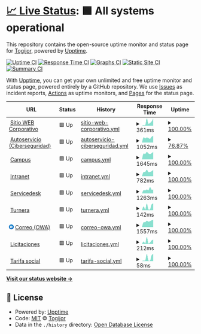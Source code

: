 # [📈 Live Status](https://TogijorOK.github.io/Monitor_WEB): <!--live status--> **🟩 All systems operational**

This repository contains the open-source uptime monitor and status page for [Togijor](https://TogijorOK.github.io/Monitor_WEB), powered by [Upptime](https://github.com/upptime/upptime).

[![Uptime CI](https://github.com/TogijorOK/Monitor_WEB/workflows/Uptime%20CI/badge.svg)](https://github.com/TogijorOK/Monitor_WEB/actions?query=workflow%3A%22Uptime+CI%22)
[![Response Time CI](https://github.com/TogijorOK/Monitor_WEB/workflows/Response%20Time%20CI/badge.svg)](https://github.com/TogijorOK/Monitor_WEB/actions?query=workflow%3A%22Response+Time+CI%22)
[![Graphs CI](https://github.com/TogijorOK/Monitor_WEB/workflows/Graphs%20CI/badge.svg)](https://github.com/TogijorOK/Monitor_WEB/actions?query=workflow%3A%22Graphs+CI%22)
[![Static Site CI](https://github.com/TogijorOK/Monitor_WEB/workflows/Static%20Site%20CI/badge.svg)](https://github.com/TogijorOK/Monitor_WEB/actions?query=workflow%3A%22Static+Site+CI%22)
[![Summary CI](https://github.com/TogijorOK/Monitor_WEB/workflows/Summary%20CI/badge.svg)](https://github.com/TogijorOK/Monitor_WEB/actions?query=workflow%3A%22Summary+CI%22)

With [Upptime](https://upptime.js.org), you can get your own unlimited and free uptime monitor and status page, powered entirely by a GitHub repository. We use [Issues](https://github.com/TogijorOK/Monitor_WEB/issues) as incident reports, [Actions](https://github.com/TogijorOK/Monitor_WEB/actions) as uptime monitors, and [Pages](https://TogijorOK.github.io/Monitor_WEB) for the status page.

<!--start: status pages-->
<!-- This summary is generated by Upptime (https://github.com/upptime/upptime) -->
<!-- Do not edit this manually, your changes will be overwritten -->
<!-- prettier-ignore -->
| URL | Status | History | Response Time | Uptime |
| --- | ------ | ------- | ------------- | ------ |
| <img alt="" src="https://icons.duckduckgo.com/ip3/www.aysa.com.ar.ico" height="13"> [Sitio WEB Corporativo](https://www.aysa.com.ar) | 🟩 Up | [sitio-web-corporativo.yml](https://github.com/TogijorOK/Monitor_WEB/commits/HEAD/history/sitio-web-corporativo.yml) | <details><summary><img alt="Response time graph" src="./graphs/sitio-web-corporativo/response-time-week.png" height="20"> 361ms</summary><br><a href="https://TogijorOK.github.io/Monitor_WEB/history/sitio-web-corporativo"><img alt="Response time 322" src="https://img.shields.io/endpoint?url=https%3A%2F%2Fraw.githubusercontent.com%2FTogijorOK%2FMonitor_WEB%2FHEAD%2Fapi%2Fsitio-web-corporativo%2Fresponse-time.json"></a><br><a href="https://TogijorOK.github.io/Monitor_WEB/history/sitio-web-corporativo"><img alt="24-hour response time 751" src="https://img.shields.io/endpoint?url=https%3A%2F%2Fraw.githubusercontent.com%2FTogijorOK%2FMonitor_WEB%2FHEAD%2Fapi%2Fsitio-web-corporativo%2Fresponse-time-day.json"></a><br><a href="https://TogijorOK.github.io/Monitor_WEB/history/sitio-web-corporativo"><img alt="7-day response time 361" src="https://img.shields.io/endpoint?url=https%3A%2F%2Fraw.githubusercontent.com%2FTogijorOK%2FMonitor_WEB%2FHEAD%2Fapi%2Fsitio-web-corporativo%2Fresponse-time-week.json"></a><br><a href="https://TogijorOK.github.io/Monitor_WEB/history/sitio-web-corporativo"><img alt="30-day response time 343" src="https://img.shields.io/endpoint?url=https%3A%2F%2Fraw.githubusercontent.com%2FTogijorOK%2FMonitor_WEB%2FHEAD%2Fapi%2Fsitio-web-corporativo%2Fresponse-time-month.json"></a><br><a href="https://TogijorOK.github.io/Monitor_WEB/history/sitio-web-corporativo"><img alt="1-year response time 322" src="https://img.shields.io/endpoint?url=https%3A%2F%2Fraw.githubusercontent.com%2FTogijorOK%2FMonitor_WEB%2FHEAD%2Fapi%2Fsitio-web-corporativo%2Fresponse-time-year.json"></a></details> | <details><summary><a href="https://TogijorOK.github.io/Monitor_WEB/history/sitio-web-corporativo">100.00%</a></summary><a href="https://TogijorOK.github.io/Monitor_WEB/history/sitio-web-corporativo"><img alt="All-time uptime 99.98%" src="https://img.shields.io/endpoint?url=https%3A%2F%2Fraw.githubusercontent.com%2FTogijorOK%2FMonitor_WEB%2FHEAD%2Fapi%2Fsitio-web-corporativo%2Fuptime.json"></a><br><a href="https://TogijorOK.github.io/Monitor_WEB/history/sitio-web-corporativo"><img alt="24-hour uptime 100.00%" src="https://img.shields.io/endpoint?url=https%3A%2F%2Fraw.githubusercontent.com%2FTogijorOK%2FMonitor_WEB%2FHEAD%2Fapi%2Fsitio-web-corporativo%2Fuptime-day.json"></a><br><a href="https://TogijorOK.github.io/Monitor_WEB/history/sitio-web-corporativo"><img alt="7-day uptime 100.00%" src="https://img.shields.io/endpoint?url=https%3A%2F%2Fraw.githubusercontent.com%2FTogijorOK%2FMonitor_WEB%2FHEAD%2Fapi%2Fsitio-web-corporativo%2Fuptime-week.json"></a><br><a href="https://TogijorOK.github.io/Monitor_WEB/history/sitio-web-corporativo"><img alt="30-day uptime 100.00%" src="https://img.shields.io/endpoint?url=https%3A%2F%2Fraw.githubusercontent.com%2FTogijorOK%2FMonitor_WEB%2FHEAD%2Fapi%2Fsitio-web-corporativo%2Fuptime-month.json"></a><br><a href="https://TogijorOK.github.io/Monitor_WEB/history/sitio-web-corporativo"><img alt="1-year uptime 99.98%" src="https://img.shields.io/endpoint?url=https%3A%2F%2Fraw.githubusercontent.com%2FTogijorOK%2FMonitor_WEB%2FHEAD%2Fapi%2Fsitio-web-corporativo%2Fuptime-year.json"></a></details>
| <img alt="" src="https://icons.duckduckgo.com/ip3/autoservicio.aysa.com.ar.ico" height="13"> [Autoservicio (Ciberseguridad)](https://autoservicio.aysa.com.ar/authorization.do) | 🟩 Up | [autoservicio-ciberseguridad.yml](https://github.com/TogijorOK/Monitor_WEB/commits/HEAD/history/autoservicio-ciberseguridad.yml) | <details><summary><img alt="Response time graph" src="./graphs/autoservicio-ciberseguridad/response-time-week.png" height="20"> 1052ms</summary><br><a href="https://TogijorOK.github.io/Monitor_WEB/history/autoservicio-ciberseguridad"><img alt="Response time 1012" src="https://img.shields.io/endpoint?url=https%3A%2F%2Fraw.githubusercontent.com%2FTogijorOK%2FMonitor_WEB%2FHEAD%2Fapi%2Fautoservicio-ciberseguridad%2Fresponse-time.json"></a><br><a href="https://TogijorOK.github.io/Monitor_WEB/history/autoservicio-ciberseguridad"><img alt="24-hour response time 1430" src="https://img.shields.io/endpoint?url=https%3A%2F%2Fraw.githubusercontent.com%2FTogijorOK%2FMonitor_WEB%2FHEAD%2Fapi%2Fautoservicio-ciberseguridad%2Fresponse-time-day.json"></a><br><a href="https://TogijorOK.github.io/Monitor_WEB/history/autoservicio-ciberseguridad"><img alt="7-day response time 1052" src="https://img.shields.io/endpoint?url=https%3A%2F%2Fraw.githubusercontent.com%2FTogijorOK%2FMonitor_WEB%2FHEAD%2Fapi%2Fautoservicio-ciberseguridad%2Fresponse-time-week.json"></a><br><a href="https://TogijorOK.github.io/Monitor_WEB/history/autoservicio-ciberseguridad"><img alt="30-day response time 1056" src="https://img.shields.io/endpoint?url=https%3A%2F%2Fraw.githubusercontent.com%2FTogijorOK%2FMonitor_WEB%2FHEAD%2Fapi%2Fautoservicio-ciberseguridad%2Fresponse-time-month.json"></a><br><a href="https://TogijorOK.github.io/Monitor_WEB/history/autoservicio-ciberseguridad"><img alt="1-year response time 1012" src="https://img.shields.io/endpoint?url=https%3A%2F%2Fraw.githubusercontent.com%2FTogijorOK%2FMonitor_WEB%2FHEAD%2Fapi%2Fautoservicio-ciberseguridad%2Fresponse-time-year.json"></a></details> | <details><summary><a href="https://TogijorOK.github.io/Monitor_WEB/history/autoservicio-ciberseguridad">76.87%</a></summary><a href="https://TogijorOK.github.io/Monitor_WEB/history/autoservicio-ciberseguridad"><img alt="All-time uptime 94.70%" src="https://img.shields.io/endpoint?url=https%3A%2F%2Fraw.githubusercontent.com%2FTogijorOK%2FMonitor_WEB%2FHEAD%2Fapi%2Fautoservicio-ciberseguridad%2Fuptime.json"></a><br><a href="https://TogijorOK.github.io/Monitor_WEB/history/autoservicio-ciberseguridad"><img alt="24-hour uptime 100.00%" src="https://img.shields.io/endpoint?url=https%3A%2F%2Fraw.githubusercontent.com%2FTogijorOK%2FMonitor_WEB%2FHEAD%2Fapi%2Fautoservicio-ciberseguridad%2Fuptime-day.json"></a><br><a href="https://TogijorOK.github.io/Monitor_WEB/history/autoservicio-ciberseguridad"><img alt="7-day uptime 76.87%" src="https://img.shields.io/endpoint?url=https%3A%2F%2Fraw.githubusercontent.com%2FTogijorOK%2FMonitor_WEB%2FHEAD%2Fapi%2Fautoservicio-ciberseguridad%2Fuptime-week.json"></a><br><a href="https://TogijorOK.github.io/Monitor_WEB/history/autoservicio-ciberseguridad"><img alt="30-day uptime 94.68%" src="https://img.shields.io/endpoint?url=https%3A%2F%2Fraw.githubusercontent.com%2FTogijorOK%2FMonitor_WEB%2FHEAD%2Fapi%2Fautoservicio-ciberseguridad%2Fuptime-month.json"></a><br><a href="https://TogijorOK.github.io/Monitor_WEB/history/autoservicio-ciberseguridad"><img alt="1-year uptime 94.70%" src="https://img.shields.io/endpoint?url=https%3A%2F%2Fraw.githubusercontent.com%2FTogijorOK%2FMonitor_WEB%2FHEAD%2Fapi%2Fautoservicio-ciberseguridad%2Fuptime-year.json"></a></details>
| <img alt="" src="https://icons.duckduckgo.com/ip3/campus.aysa.com.ar.ico" height="13"> [Campus](https://campus.aysa.com.ar) | 🟩 Up | [campus.yml](https://github.com/TogijorOK/Monitor_WEB/commits/HEAD/history/campus.yml) | <details><summary><img alt="Response time graph" src="./graphs/campus/response-time-week.png" height="20"> 1645ms</summary><br><a href="https://TogijorOK.github.io/Monitor_WEB/history/campus"><img alt="Response time 1601" src="https://img.shields.io/endpoint?url=https%3A%2F%2Fraw.githubusercontent.com%2FTogijorOK%2FMonitor_WEB%2FHEAD%2Fapi%2Fcampus%2Fresponse-time.json"></a><br><a href="https://TogijorOK.github.io/Monitor_WEB/history/campus"><img alt="24-hour response time 1986" src="https://img.shields.io/endpoint?url=https%3A%2F%2Fraw.githubusercontent.com%2FTogijorOK%2FMonitor_WEB%2FHEAD%2Fapi%2Fcampus%2Fresponse-time-day.json"></a><br><a href="https://TogijorOK.github.io/Monitor_WEB/history/campus"><img alt="7-day response time 1645" src="https://img.shields.io/endpoint?url=https%3A%2F%2Fraw.githubusercontent.com%2FTogijorOK%2FMonitor_WEB%2FHEAD%2Fapi%2Fcampus%2Fresponse-time-week.json"></a><br><a href="https://TogijorOK.github.io/Monitor_WEB/history/campus"><img alt="30-day response time 1628" src="https://img.shields.io/endpoint?url=https%3A%2F%2Fraw.githubusercontent.com%2FTogijorOK%2FMonitor_WEB%2FHEAD%2Fapi%2Fcampus%2Fresponse-time-month.json"></a><br><a href="https://TogijorOK.github.io/Monitor_WEB/history/campus"><img alt="1-year response time 1601" src="https://img.shields.io/endpoint?url=https%3A%2F%2Fraw.githubusercontent.com%2FTogijorOK%2FMonitor_WEB%2FHEAD%2Fapi%2Fcampus%2Fresponse-time-year.json"></a></details> | <details><summary><a href="https://TogijorOK.github.io/Monitor_WEB/history/campus">100.00%</a></summary><a href="https://TogijorOK.github.io/Monitor_WEB/history/campus"><img alt="All-time uptime 99.98%" src="https://img.shields.io/endpoint?url=https%3A%2F%2Fraw.githubusercontent.com%2FTogijorOK%2FMonitor_WEB%2FHEAD%2Fapi%2Fcampus%2Fuptime.json"></a><br><a href="https://TogijorOK.github.io/Monitor_WEB/history/campus"><img alt="24-hour uptime 100.00%" src="https://img.shields.io/endpoint?url=https%3A%2F%2Fraw.githubusercontent.com%2FTogijorOK%2FMonitor_WEB%2FHEAD%2Fapi%2Fcampus%2Fuptime-day.json"></a><br><a href="https://TogijorOK.github.io/Monitor_WEB/history/campus"><img alt="7-day uptime 100.00%" src="https://img.shields.io/endpoint?url=https%3A%2F%2Fraw.githubusercontent.com%2FTogijorOK%2FMonitor_WEB%2FHEAD%2Fapi%2Fcampus%2Fuptime-week.json"></a><br><a href="https://TogijorOK.github.io/Monitor_WEB/history/campus"><img alt="30-day uptime 100.00%" src="https://img.shields.io/endpoint?url=https%3A%2F%2Fraw.githubusercontent.com%2FTogijorOK%2FMonitor_WEB%2FHEAD%2Fapi%2Fcampus%2Fuptime-month.json"></a><br><a href="https://TogijorOK.github.io/Monitor_WEB/history/campus"><img alt="1-year uptime 99.98%" src="https://img.shields.io/endpoint?url=https%3A%2F%2Fraw.githubusercontent.com%2FTogijorOK%2FMonitor_WEB%2FHEAD%2Fapi%2Fcampus%2Fuptime-year.json"></a></details>
| <img alt="" src="https://icons.duckduckgo.com/ip3/intranet.aysa.com.ar.ico" height="13"> [Intranet](https://intranet.aysa.com.ar) | 🟩 Up | [intranet.yml](https://github.com/TogijorOK/Monitor_WEB/commits/HEAD/history/intranet.yml) | <details><summary><img alt="Response time graph" src="./graphs/intranet/response-time-week.png" height="20"> 782ms</summary><br><a href="https://TogijorOK.github.io/Monitor_WEB/history/intranet"><img alt="Response time 833" src="https://img.shields.io/endpoint?url=https%3A%2F%2Fraw.githubusercontent.com%2FTogijorOK%2FMonitor_WEB%2FHEAD%2Fapi%2Fintranet%2Fresponse-time.json"></a><br><a href="https://TogijorOK.github.io/Monitor_WEB/history/intranet"><img alt="24-hour response time 1006" src="https://img.shields.io/endpoint?url=https%3A%2F%2Fraw.githubusercontent.com%2FTogijorOK%2FMonitor_WEB%2FHEAD%2Fapi%2Fintranet%2Fresponse-time-day.json"></a><br><a href="https://TogijorOK.github.io/Monitor_WEB/history/intranet"><img alt="7-day response time 782" src="https://img.shields.io/endpoint?url=https%3A%2F%2Fraw.githubusercontent.com%2FTogijorOK%2FMonitor_WEB%2FHEAD%2Fapi%2Fintranet%2Fresponse-time-week.json"></a><br><a href="https://TogijorOK.github.io/Monitor_WEB/history/intranet"><img alt="30-day response time 793" src="https://img.shields.io/endpoint?url=https%3A%2F%2Fraw.githubusercontent.com%2FTogijorOK%2FMonitor_WEB%2FHEAD%2Fapi%2Fintranet%2Fresponse-time-month.json"></a><br><a href="https://TogijorOK.github.io/Monitor_WEB/history/intranet"><img alt="1-year response time 833" src="https://img.shields.io/endpoint?url=https%3A%2F%2Fraw.githubusercontent.com%2FTogijorOK%2FMonitor_WEB%2FHEAD%2Fapi%2Fintranet%2Fresponse-time-year.json"></a></details> | <details><summary><a href="https://TogijorOK.github.io/Monitor_WEB/history/intranet">100.00%</a></summary><a href="https://TogijorOK.github.io/Monitor_WEB/history/intranet"><img alt="All-time uptime 99.98%" src="https://img.shields.io/endpoint?url=https%3A%2F%2Fraw.githubusercontent.com%2FTogijorOK%2FMonitor_WEB%2FHEAD%2Fapi%2Fintranet%2Fuptime.json"></a><br><a href="https://TogijorOK.github.io/Monitor_WEB/history/intranet"><img alt="24-hour uptime 100.00%" src="https://img.shields.io/endpoint?url=https%3A%2F%2Fraw.githubusercontent.com%2FTogijorOK%2FMonitor_WEB%2FHEAD%2Fapi%2Fintranet%2Fuptime-day.json"></a><br><a href="https://TogijorOK.github.io/Monitor_WEB/history/intranet"><img alt="7-day uptime 100.00%" src="https://img.shields.io/endpoint?url=https%3A%2F%2Fraw.githubusercontent.com%2FTogijorOK%2FMonitor_WEB%2FHEAD%2Fapi%2Fintranet%2Fuptime-week.json"></a><br><a href="https://TogijorOK.github.io/Monitor_WEB/history/intranet"><img alt="30-day uptime 100.00%" src="https://img.shields.io/endpoint?url=https%3A%2F%2Fraw.githubusercontent.com%2FTogijorOK%2FMonitor_WEB%2FHEAD%2Fapi%2Fintranet%2Fuptime-month.json"></a><br><a href="https://TogijorOK.github.io/Monitor_WEB/history/intranet"><img alt="1-year uptime 99.98%" src="https://img.shields.io/endpoint?url=https%3A%2F%2Fraw.githubusercontent.com%2FTogijorOK%2FMonitor_WEB%2FHEAD%2Fapi%2Fintranet%2Fuptime-year.json"></a></details>
| <img alt="" src="https://icons.duckduckgo.com/ip3/servicedesk.aysa.com.ar.ico" height="13"> [Servicedesk](https://servicedesk.aysa.com.ar) | 🟩 Up | [servicedesk.yml](https://github.com/TogijorOK/Monitor_WEB/commits/HEAD/history/servicedesk.yml) | <details><summary><img alt="Response time graph" src="./graphs/servicedesk/response-time-week.png" height="20"> 1263ms</summary><br><a href="https://TogijorOK.github.io/Monitor_WEB/history/servicedesk"><img alt="Response time 1197" src="https://img.shields.io/endpoint?url=https%3A%2F%2Fraw.githubusercontent.com%2FTogijorOK%2FMonitor_WEB%2FHEAD%2Fapi%2Fservicedesk%2Fresponse-time.json"></a><br><a href="https://TogijorOK.github.io/Monitor_WEB/history/servicedesk"><img alt="24-hour response time 1278" src="https://img.shields.io/endpoint?url=https%3A%2F%2Fraw.githubusercontent.com%2FTogijorOK%2FMonitor_WEB%2FHEAD%2Fapi%2Fservicedesk%2Fresponse-time-day.json"></a><br><a href="https://TogijorOK.github.io/Monitor_WEB/history/servicedesk"><img alt="7-day response time 1263" src="https://img.shields.io/endpoint?url=https%3A%2F%2Fraw.githubusercontent.com%2FTogijorOK%2FMonitor_WEB%2FHEAD%2Fapi%2Fservicedesk%2Fresponse-time-week.json"></a><br><a href="https://TogijorOK.github.io/Monitor_WEB/history/servicedesk"><img alt="30-day response time 1218" src="https://img.shields.io/endpoint?url=https%3A%2F%2Fraw.githubusercontent.com%2FTogijorOK%2FMonitor_WEB%2FHEAD%2Fapi%2Fservicedesk%2Fresponse-time-month.json"></a><br><a href="https://TogijorOK.github.io/Monitor_WEB/history/servicedesk"><img alt="1-year response time 1197" src="https://img.shields.io/endpoint?url=https%3A%2F%2Fraw.githubusercontent.com%2FTogijorOK%2FMonitor_WEB%2FHEAD%2Fapi%2Fservicedesk%2Fresponse-time-year.json"></a></details> | <details><summary><a href="https://TogijorOK.github.io/Monitor_WEB/history/servicedesk">100.00%</a></summary><a href="https://TogijorOK.github.io/Monitor_WEB/history/servicedesk"><img alt="All-time uptime 99.98%" src="https://img.shields.io/endpoint?url=https%3A%2F%2Fraw.githubusercontent.com%2FTogijorOK%2FMonitor_WEB%2FHEAD%2Fapi%2Fservicedesk%2Fuptime.json"></a><br><a href="https://TogijorOK.github.io/Monitor_WEB/history/servicedesk"><img alt="24-hour uptime 100.00%" src="https://img.shields.io/endpoint?url=https%3A%2F%2Fraw.githubusercontent.com%2FTogijorOK%2FMonitor_WEB%2FHEAD%2Fapi%2Fservicedesk%2Fuptime-day.json"></a><br><a href="https://TogijorOK.github.io/Monitor_WEB/history/servicedesk"><img alt="7-day uptime 100.00%" src="https://img.shields.io/endpoint?url=https%3A%2F%2Fraw.githubusercontent.com%2FTogijorOK%2FMonitor_WEB%2FHEAD%2Fapi%2Fservicedesk%2Fuptime-week.json"></a><br><a href="https://TogijorOK.github.io/Monitor_WEB/history/servicedesk"><img alt="30-day uptime 100.00%" src="https://img.shields.io/endpoint?url=https%3A%2F%2Fraw.githubusercontent.com%2FTogijorOK%2FMonitor_WEB%2FHEAD%2Fapi%2Fservicedesk%2Fuptime-month.json"></a><br><a href="https://TogijorOK.github.io/Monitor_WEB/history/servicedesk"><img alt="1-year uptime 99.98%" src="https://img.shields.io/endpoint?url=https%3A%2F%2Fraw.githubusercontent.com%2FTogijorOK%2FMonitor_WEB%2FHEAD%2Fapi%2Fservicedesk%2Fuptime-year.json"></a></details>
| <img alt="" src="https://icons.duckduckgo.com/ip3/turnosonline.aysa.com.ar.ico" height="13"> [Turnera](https://turnosonline.aysa.com.ar) | 🟩 Up | [turnera.yml](https://github.com/TogijorOK/Monitor_WEB/commits/HEAD/history/turnera.yml) | <details><summary><img alt="Response time graph" src="./graphs/turnera/response-time-week.png" height="20"> 142ms</summary><br><a href="https://TogijorOK.github.io/Monitor_WEB/history/turnera"><img alt="Response time 219" src="https://img.shields.io/endpoint?url=https%3A%2F%2Fraw.githubusercontent.com%2FTogijorOK%2FMonitor_WEB%2FHEAD%2Fapi%2Fturnera%2Fresponse-time.json"></a><br><a href="https://TogijorOK.github.io/Monitor_WEB/history/turnera"><img alt="24-hour response time 272" src="https://img.shields.io/endpoint?url=https%3A%2F%2Fraw.githubusercontent.com%2FTogijorOK%2FMonitor_WEB%2FHEAD%2Fapi%2Fturnera%2Fresponse-time-day.json"></a><br><a href="https://TogijorOK.github.io/Monitor_WEB/history/turnera"><img alt="7-day response time 142" src="https://img.shields.io/endpoint?url=https%3A%2F%2Fraw.githubusercontent.com%2FTogijorOK%2FMonitor_WEB%2FHEAD%2Fapi%2Fturnera%2Fresponse-time-week.json"></a><br><a href="https://TogijorOK.github.io/Monitor_WEB/history/turnera"><img alt="30-day response time 197" src="https://img.shields.io/endpoint?url=https%3A%2F%2Fraw.githubusercontent.com%2FTogijorOK%2FMonitor_WEB%2FHEAD%2Fapi%2Fturnera%2Fresponse-time-month.json"></a><br><a href="https://TogijorOK.github.io/Monitor_WEB/history/turnera"><img alt="1-year response time 219" src="https://img.shields.io/endpoint?url=https%3A%2F%2Fraw.githubusercontent.com%2FTogijorOK%2FMonitor_WEB%2FHEAD%2Fapi%2Fturnera%2Fresponse-time-year.json"></a></details> | <details><summary><a href="https://TogijorOK.github.io/Monitor_WEB/history/turnera">100.00%</a></summary><a href="https://TogijorOK.github.io/Monitor_WEB/history/turnera"><img alt="All-time uptime 100.00%" src="https://img.shields.io/endpoint?url=https%3A%2F%2Fraw.githubusercontent.com%2FTogijorOK%2FMonitor_WEB%2FHEAD%2Fapi%2Fturnera%2Fuptime.json"></a><br><a href="https://TogijorOK.github.io/Monitor_WEB/history/turnera"><img alt="24-hour uptime 100.00%" src="https://img.shields.io/endpoint?url=https%3A%2F%2Fraw.githubusercontent.com%2FTogijorOK%2FMonitor_WEB%2FHEAD%2Fapi%2Fturnera%2Fuptime-day.json"></a><br><a href="https://TogijorOK.github.io/Monitor_WEB/history/turnera"><img alt="7-day uptime 100.00%" src="https://img.shields.io/endpoint?url=https%3A%2F%2Fraw.githubusercontent.com%2FTogijorOK%2FMonitor_WEB%2FHEAD%2Fapi%2Fturnera%2Fuptime-week.json"></a><br><a href="https://TogijorOK.github.io/Monitor_WEB/history/turnera"><img alt="30-day uptime 100.00%" src="https://img.shields.io/endpoint?url=https%3A%2F%2Fraw.githubusercontent.com%2FTogijorOK%2FMonitor_WEB%2FHEAD%2Fapi%2Fturnera%2Fuptime-month.json"></a><br><a href="https://TogijorOK.github.io/Monitor_WEB/history/turnera"><img alt="1-year uptime 100.00%" src="https://img.shields.io/endpoint?url=https%3A%2F%2Fraw.githubusercontent.com%2FTogijorOK%2FMonitor_WEB%2FHEAD%2Fapi%2Fturnera%2Fuptime-year.json"></a></details>
| <img alt="" src="https://github.com/TogijorOK/Monitor_WEB/blob/b48bd30ea49f527326e27bcbcccb347e2b7e8fe0/assets/ico_outlook.png" height="13"> [Correo (OWA)](https://mail.aysa.com.ar) | 🟩 Up | [correo-owa.yml](https://github.com/TogijorOK/Monitor_WEB/commits/HEAD/history/correo-owa.yml) | <details><summary><img alt="Response time graph" src="./graphs/correo-owa/response-time-week.png" height="20"> 1557ms</summary><br><a href="https://TogijorOK.github.io/Monitor_WEB/history/correo-owa"><img alt="Response time 1611" src="https://img.shields.io/endpoint?url=https%3A%2F%2Fraw.githubusercontent.com%2FTogijorOK%2FMonitor_WEB%2FHEAD%2Fapi%2Fcorreo-owa%2Fresponse-time.json"></a><br><a href="https://TogijorOK.github.io/Monitor_WEB/history/correo-owa"><img alt="24-hour response time 1906" src="https://img.shields.io/endpoint?url=https%3A%2F%2Fraw.githubusercontent.com%2FTogijorOK%2FMonitor_WEB%2FHEAD%2Fapi%2Fcorreo-owa%2Fresponse-time-day.json"></a><br><a href="https://TogijorOK.github.io/Monitor_WEB/history/correo-owa"><img alt="7-day response time 1557" src="https://img.shields.io/endpoint?url=https%3A%2F%2Fraw.githubusercontent.com%2FTogijorOK%2FMonitor_WEB%2FHEAD%2Fapi%2Fcorreo-owa%2Fresponse-time-week.json"></a><br><a href="https://TogijorOK.github.io/Monitor_WEB/history/correo-owa"><img alt="30-day response time 1731" src="https://img.shields.io/endpoint?url=https%3A%2F%2Fraw.githubusercontent.com%2FTogijorOK%2FMonitor_WEB%2FHEAD%2Fapi%2Fcorreo-owa%2Fresponse-time-month.json"></a><br><a href="https://TogijorOK.github.io/Monitor_WEB/history/correo-owa"><img alt="1-year response time 1611" src="https://img.shields.io/endpoint?url=https%3A%2F%2Fraw.githubusercontent.com%2FTogijorOK%2FMonitor_WEB%2FHEAD%2Fapi%2Fcorreo-owa%2Fresponse-time-year.json"></a></details> | <details><summary><a href="https://TogijorOK.github.io/Monitor_WEB/history/correo-owa">100.00%</a></summary><a href="https://TogijorOK.github.io/Monitor_WEB/history/correo-owa"><img alt="All-time uptime 99.93%" src="https://img.shields.io/endpoint?url=https%3A%2F%2Fraw.githubusercontent.com%2FTogijorOK%2FMonitor_WEB%2FHEAD%2Fapi%2Fcorreo-owa%2Fuptime.json"></a><br><a href="https://TogijorOK.github.io/Monitor_WEB/history/correo-owa"><img alt="24-hour uptime 100.00%" src="https://img.shields.io/endpoint?url=https%3A%2F%2Fraw.githubusercontent.com%2FTogijorOK%2FMonitor_WEB%2FHEAD%2Fapi%2Fcorreo-owa%2Fuptime-day.json"></a><br><a href="https://TogijorOK.github.io/Monitor_WEB/history/correo-owa"><img alt="7-day uptime 100.00%" src="https://img.shields.io/endpoint?url=https%3A%2F%2Fraw.githubusercontent.com%2FTogijorOK%2FMonitor_WEB%2FHEAD%2Fapi%2Fcorreo-owa%2Fuptime-week.json"></a><br><a href="https://TogijorOK.github.io/Monitor_WEB/history/correo-owa"><img alt="30-day uptime 99.88%" src="https://img.shields.io/endpoint?url=https%3A%2F%2Fraw.githubusercontent.com%2FTogijorOK%2FMonitor_WEB%2FHEAD%2Fapi%2Fcorreo-owa%2Fuptime-month.json"></a><br><a href="https://TogijorOK.github.io/Monitor_WEB/history/correo-owa"><img alt="1-year uptime 99.93%" src="https://img.shields.io/endpoint?url=https%3A%2F%2Fraw.githubusercontent.com%2FTogijorOK%2FMonitor_WEB%2FHEAD%2Fapi%2Fcorreo-owa%2Fuptime-year.json"></a></details>
| <img alt="" src="https://icons.duckduckgo.com/ip3/aysa.com.ar.ico" height="13"> [Licitaciones](https://aysa.com.ar/proveedores/licitaciones) | 🟩 Up | [licitaciones.yml](https://github.com/TogijorOK/Monitor_WEB/commits/HEAD/history/licitaciones.yml) | <details><summary><img alt="Response time graph" src="./graphs/licitaciones/response-time-week.png" height="20"> 212ms</summary><br><a href="https://TogijorOK.github.io/Monitor_WEB/history/licitaciones"><img alt="Response time 205" src="https://img.shields.io/endpoint?url=https%3A%2F%2Fraw.githubusercontent.com%2FTogijorOK%2FMonitor_WEB%2FHEAD%2Fapi%2Flicitaciones%2Fresponse-time.json"></a><br><a href="https://TogijorOK.github.io/Monitor_WEB/history/licitaciones"><img alt="24-hour response time 336" src="https://img.shields.io/endpoint?url=https%3A%2F%2Fraw.githubusercontent.com%2FTogijorOK%2FMonitor_WEB%2FHEAD%2Fapi%2Flicitaciones%2Fresponse-time-day.json"></a><br><a href="https://TogijorOK.github.io/Monitor_WEB/history/licitaciones"><img alt="7-day response time 212" src="https://img.shields.io/endpoint?url=https%3A%2F%2Fraw.githubusercontent.com%2FTogijorOK%2FMonitor_WEB%2FHEAD%2Fapi%2Flicitaciones%2Fresponse-time-week.json"></a><br><a href="https://TogijorOK.github.io/Monitor_WEB/history/licitaciones"><img alt="30-day response time 245" src="https://img.shields.io/endpoint?url=https%3A%2F%2Fraw.githubusercontent.com%2FTogijorOK%2FMonitor_WEB%2FHEAD%2Fapi%2Flicitaciones%2Fresponse-time-month.json"></a><br><a href="https://TogijorOK.github.io/Monitor_WEB/history/licitaciones"><img alt="1-year response time 205" src="https://img.shields.io/endpoint?url=https%3A%2F%2Fraw.githubusercontent.com%2FTogijorOK%2FMonitor_WEB%2FHEAD%2Fapi%2Flicitaciones%2Fresponse-time-year.json"></a></details> | <details><summary><a href="https://TogijorOK.github.io/Monitor_WEB/history/licitaciones">100.00%</a></summary><a href="https://TogijorOK.github.io/Monitor_WEB/history/licitaciones"><img alt="All-time uptime 99.98%" src="https://img.shields.io/endpoint?url=https%3A%2F%2Fraw.githubusercontent.com%2FTogijorOK%2FMonitor_WEB%2FHEAD%2Fapi%2Flicitaciones%2Fuptime.json"></a><br><a href="https://TogijorOK.github.io/Monitor_WEB/history/licitaciones"><img alt="24-hour uptime 100.00%" src="https://img.shields.io/endpoint?url=https%3A%2F%2Fraw.githubusercontent.com%2FTogijorOK%2FMonitor_WEB%2FHEAD%2Fapi%2Flicitaciones%2Fuptime-day.json"></a><br><a href="https://TogijorOK.github.io/Monitor_WEB/history/licitaciones"><img alt="7-day uptime 100.00%" src="https://img.shields.io/endpoint?url=https%3A%2F%2Fraw.githubusercontent.com%2FTogijorOK%2FMonitor_WEB%2FHEAD%2Fapi%2Flicitaciones%2Fuptime-week.json"></a><br><a href="https://TogijorOK.github.io/Monitor_WEB/history/licitaciones"><img alt="30-day uptime 100.00%" src="https://img.shields.io/endpoint?url=https%3A%2F%2Fraw.githubusercontent.com%2FTogijorOK%2FMonitor_WEB%2FHEAD%2Fapi%2Flicitaciones%2Fuptime-month.json"></a><br><a href="https://TogijorOK.github.io/Monitor_WEB/history/licitaciones"><img alt="1-year uptime 99.98%" src="https://img.shields.io/endpoint?url=https%3A%2F%2Fraw.githubusercontent.com%2FTogijorOK%2FMonitor_WEB%2FHEAD%2Fapi%2Flicitaciones%2Fuptime-year.json"></a></details>
| <img alt="" src="https://icons.duckduckgo.com/ip3/aysa.com.ar.ico" height="13"> [Tarifa social](https://aysa.com.ar/usuarios/Tarifa-Social/tarifa_social) | 🟩 Up | [tarifa-social.yml](https://github.com/TogijorOK/Monitor_WEB/commits/HEAD/history/tarifa-social.yml) | <details><summary><img alt="Response time graph" src="./graphs/tarifa-social/response-time-week.png" height="20"> 58ms</summary><br><a href="https://TogijorOK.github.io/Monitor_WEB/history/tarifa-social"><img alt="Response time 70" src="https://img.shields.io/endpoint?url=https%3A%2F%2Fraw.githubusercontent.com%2FTogijorOK%2FMonitor_WEB%2FHEAD%2Fapi%2Ftarifa-social%2Fresponse-time.json"></a><br><a href="https://TogijorOK.github.io/Monitor_WEB/history/tarifa-social"><img alt="24-hour response time 137" src="https://img.shields.io/endpoint?url=https%3A%2F%2Fraw.githubusercontent.com%2FTogijorOK%2FMonitor_WEB%2FHEAD%2Fapi%2Ftarifa-social%2Fresponse-time-day.json"></a><br><a href="https://TogijorOK.github.io/Monitor_WEB/history/tarifa-social"><img alt="7-day response time 58" src="https://img.shields.io/endpoint?url=https%3A%2F%2Fraw.githubusercontent.com%2FTogijorOK%2FMonitor_WEB%2FHEAD%2Fapi%2Ftarifa-social%2Fresponse-time-week.json"></a><br><a href="https://TogijorOK.github.io/Monitor_WEB/history/tarifa-social"><img alt="30-day response time 79" src="https://img.shields.io/endpoint?url=https%3A%2F%2Fraw.githubusercontent.com%2FTogijorOK%2FMonitor_WEB%2FHEAD%2Fapi%2Ftarifa-social%2Fresponse-time-month.json"></a><br><a href="https://TogijorOK.github.io/Monitor_WEB/history/tarifa-social"><img alt="1-year response time 70" src="https://img.shields.io/endpoint?url=https%3A%2F%2Fraw.githubusercontent.com%2FTogijorOK%2FMonitor_WEB%2FHEAD%2Fapi%2Ftarifa-social%2Fresponse-time-year.json"></a></details> | <details><summary><a href="https://TogijorOK.github.io/Monitor_WEB/history/tarifa-social">100.00%</a></summary><a href="https://TogijorOK.github.io/Monitor_WEB/history/tarifa-social"><img alt="All-time uptime 99.98%" src="https://img.shields.io/endpoint?url=https%3A%2F%2Fraw.githubusercontent.com%2FTogijorOK%2FMonitor_WEB%2FHEAD%2Fapi%2Ftarifa-social%2Fuptime.json"></a><br><a href="https://TogijorOK.github.io/Monitor_WEB/history/tarifa-social"><img alt="24-hour uptime 100.00%" src="https://img.shields.io/endpoint?url=https%3A%2F%2Fraw.githubusercontent.com%2FTogijorOK%2FMonitor_WEB%2FHEAD%2Fapi%2Ftarifa-social%2Fuptime-day.json"></a><br><a href="https://TogijorOK.github.io/Monitor_WEB/history/tarifa-social"><img alt="7-day uptime 100.00%" src="https://img.shields.io/endpoint?url=https%3A%2F%2Fraw.githubusercontent.com%2FTogijorOK%2FMonitor_WEB%2FHEAD%2Fapi%2Ftarifa-social%2Fuptime-week.json"></a><br><a href="https://TogijorOK.github.io/Monitor_WEB/history/tarifa-social"><img alt="30-day uptime 100.00%" src="https://img.shields.io/endpoint?url=https%3A%2F%2Fraw.githubusercontent.com%2FTogijorOK%2FMonitor_WEB%2FHEAD%2Fapi%2Ftarifa-social%2Fuptime-month.json"></a><br><a href="https://TogijorOK.github.io/Monitor_WEB/history/tarifa-social"><img alt="1-year uptime 99.98%" src="https://img.shields.io/endpoint?url=https%3A%2F%2Fraw.githubusercontent.com%2FTogijorOK%2FMonitor_WEB%2FHEAD%2Fapi%2Ftarifa-social%2Fuptime-year.json"></a></details>

<!--end: status pages-->

[**Visit our status website →**](https://TogijorOK.github.io/Monitor_WEB)

## 📄 License

- Powered by: [Upptime](https://github.com/upptime/upptime)
- Code: [MIT](./LICENSE) © [Togijor](https://TogijorOK.github.io/Monitor_WEB)
- Data in the `./history` directory: [Open Database License](https://opendatacommons.org/licenses/odbl/1-0/)
